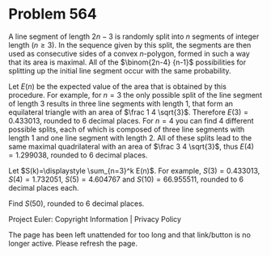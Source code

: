 #   Problem 564

   A line segment of length $2n-3$ is randomly split into $n$ segments of
   integer length ($n \ge 3$). In the sequence given by this split, the
   segments are then used as consecutive sides of a convex $n$-polygon,
   formed in such a way that its area is maximal. All of the $\binom{2n-4}
   {n-1}$ possibilities for splitting up the initial line segment occur with
   the same probability.

   Let $E(n)$ be the expected value of the area that is obtained by this
   procedure.
   For example, for $n=3$ the only possible split of the line segment of
   length $3$ results in three line segments with length $1$, that form an
   equilateral triangle with an area of $\frac 1 4 \sqrt{3}$. Therefore
   $E(3)=0.433013$, rounded to $6$ decimal places.
   For $n=4$ you can find $4$ different possible splits, each of which is
   composed of three line segments with length $1$ and one line segment with
   length $2$. All of these splits lead to the same maximal quadrilateral
   with an area of $\frac 3 4 \sqrt{3}$, thus $E(4)=1.299038$, rounded to $6$
   decimal places.

   Let $S(k)=\displaystyle \sum_{n=3}^k E(n)$.
   For example, $S(3)=0.433013$, $S(4)=1.732051$, $S(5)=4.604767$ and
   $S(10)=66.955511$, rounded to $6$ decimal places each.

   Find $S(50)$, rounded to $6$ decimal places.

   Project Euler: Copyright Information | Privacy Policy

   The page has been left unattended for too long and that link/button is no
   longer active. Please refresh the page.
